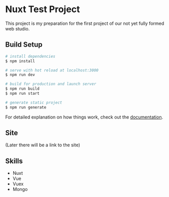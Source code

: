 # Nuxt Test Project
This project is my preparation for the first project of our not yet fully formed web studio.

## Build Setup

```bash
# install dependencies
$ npm install

# serve with hot reload at localhost:3000
$ npm run dev

# build for production and launch server
$ npm run build
$ npm run start

# generate static project
$ npm run generate
```

For detailed explanation on how things work, check out the [documentation](https://nuxtjs.org).

## Site
(Later there will be a link to the site)

## Skills
- Nuxt
- Vue
- Vuex
- Mongo
